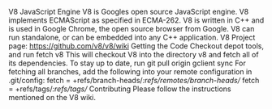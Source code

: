 V8 JavaScript Engine V8 is Googles open source JavaScript engine. V8 implements ECMAScript as specified in ECMA-262. V8 is written in C++ and is used in Google Chrome, the open source browser from Google. V8 can run standalone, or can be embedded into any C++ application. V8 Project page: https://github.com/v8/v8/wiki Getting the Code Checkout depot tools, and run fetch v8 This will checkout V8 into the directory v8 and fetch all of its dependencies. To stay up to date, run git pull origin gclient sync For fetching all branches, add the following into your remote configuration in .git/config: fetch = +refs/branch-heads/*:refs/remotes/branch-heads/* fetch = +refs/tags/*:refs/tags/* Contributing Please follow the instructions mentioned on the V8 wiki.